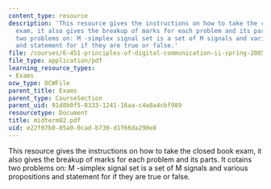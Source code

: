 ```yaml
---
content_type: resource
description: 'This resource gives the instructions on how to take the closed book
  exam, it also gives the breakup of marks for each problem and its parts. It cotains
  two problems on: M -simplex signal set is a set of M signals and various propositions
  and statement for if they are true or false.'
file: /courses/6-451-principles-of-digital-communication-ii-spring-2005/e22f07b085a00cadb730d1f66da290e8_midterm02.pdf
file_type: application/pdf
learning_resource_types:
- Exams
ocw_type: OCWFile
parent_title: Exams
parent_type: CourseSection
parent_uid: 91d8b0f5-8333-1241-16aa-c4a8a4cbf989
resourcetype: Document
title: midterm02.pdf
uid: e22f07b0-85a0-0cad-b730-d1f66da290e8
---
```

This resource gives the instructions on how to take the closed book exam, it also gives the breakup of marks for each problem and its parts. It cotains two problems on: M -simplex signal set is a set of M signals and various propositions and statement for if they are true or false.